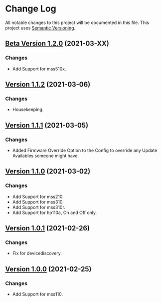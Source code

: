 # Change Log

All notable changes to this project will be documented in this file. This project uses [Semantic Versioning](https://semver.org/).

## [Beta Version 1.2.0](https://github.com/donavanbecker/homebridge-meross-cloud/compare/v1.1.2...v1.2.0) (2021-03-XX)

### Changes

- Add Support for mss510x.

## [Version 1.1.2](https://github.com/donavanbecker/homebridge-meross-cloud/compare/v1.1.1...v1.1.2) (2021-03-06)

### Changes

- Housekeeping.

## [Version 1.1.1](https://github.com/donavanbecker/homebridge-meross-cloud/compare/v1.1.0...v1.1.1) (2021-03-05)

### Changes

- Added Firmware Override Option to the Config to override any Update Availables someone might have.

## [Version 1.1.0](https://github.com/donavanbecker/homebridge-meross-cloud/compare/v1.0.1...v1.1.0) (2021-03-02)

### Changes

- Add Support for mss210.
- Add Support for mss310.
- Add Support for mss310r.
- Add Support for hp110a, On and Off only.

## [Version 1.0.1](https://github.com/donavanbecker/homebridge-meross-cloud/compare/v1.0.0...v1.0.1) (2021-02-26)

### Changes

- Fix for devicediscovery.

## [Version 1.0.0](https://github.com/donavanbecker/homebridge-meross-cloud/releases/tag/v1.0.0) (2021-02-25)

### Changes

- Add Support for mss110.
